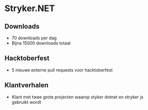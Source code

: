 # Stryker.NET

## Downloads
 - 70 downloads per dag
 - Bijna 15000 downloads totaal
 
## Hacktoberfest
 - 5 nieuwe externe pull requests voor hacktoberfest
 
## Klantverhalen
 - Klant met twee grote projecten waarop styker dotnet en stryker js gebruikt wordt
